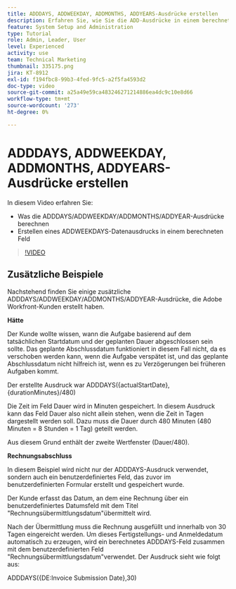 ```yaml
---
title: ADDDAYS, ADDWEEKDAY, ADDMONTHS, ADDYEARS-Ausdrücke erstellen
description: Erfahren Sie, wie Sie die ADD-Ausdrücke in einem berechneten Feld in Adobe verwenden und erstellen. [!DNL Workfront].
feature: System Setup and Administration
type: Tutorial
role: Admin, Leader, User
level: Experienced
activity: use
team: Technical Marketing
thumbnail: 335175.png
jira: KT-8912
exl-id: f194fbc8-99b3-4fed-9fc5-a2f5fa4593d2
doc-type: video
source-git-commit: a25a49e59ca483246271214886ea4dc9c10e8d66
workflow-type: tm+mt
source-wordcount: '273'
ht-degree: 0%

---
```


# ADDDAYS, ADDWEEKDAY, ADDMONTHS, ADDYEARS-Ausdrücke erstellen

In diesem Video erfahren Sie:

* Was die ADDDAYS/ADDWEEKDAY/ADDMONTHS/ADDYEAR-Ausdrücke berechnen
* Erstellen eines ADDWEEKDAYS-Datenausdrucks in einem berechneten Feld

>[!VIDEO](https://video.tv.adobe.com/v/335175/?quality=12&learn=on)

## Zusätzliche Beispiele

Nachstehend finden Sie einige zusätzliche ADDDAYS/ADDWEEKDAY/ADDMONTHS/ADDYEAR-Ausdrücke, die Adobe Workfront-Kunden erstellt haben.

**Hätte**

Der Kunde wollte wissen, wann die Aufgabe basierend auf dem tatsächlichen Startdatum und der geplanten Dauer abgeschlossen sein sollte. Das geplante Abschlussdatum funktioniert in diesem Fall nicht, da es verschoben werden kann, wenn die Aufgabe verspätet ist, und das geplante Abschlussdatum nicht hilfreich ist, wenn es zu Verzögerungen bei früheren Aufgaben kommt.

Der erstellte Ausdruck war ADDDAYS({actualStartDate},{durationMinutes}/480)

Die Zeit im Feld Dauer wird in Minuten gespeichert. In diesem Ausdruck kann das Feld Dauer also nicht allein stehen, wenn die Zeit in Tagen dargestellt werden soll. Dazu muss die Dauer durch 480 Minuten (480 Minuten = 8 Stunden = 1 Tag) geteilt werden.

Aus diesem Grund enthält der zweite Wertfenster (Dauer/480).


**Rechnungsabschluss**

In diesem Beispiel wird nicht nur der ADDDAYS-Ausdruck verwendet, sondern auch ein benutzerdefiniertes Feld, das zuvor im benutzerdefinierten Formular erstellt und gespeichert wurde.

Der Kunde erfasst das Datum, an dem eine Rechnung über ein benutzerdefiniertes Datumsfeld mit dem Titel &quot;Rechnungsübermittlungsdatum&quot;übermittelt wird.

Nach der Übermittlung muss die Rechnung ausgefüllt und innerhalb von 30 Tagen eingereicht werden. Um dieses Fertigstellungs- und Anmeldedatum automatisch zu erzeugen, wird ein berechnetes ADDDAYS-Feld zusammen mit dem benutzerdefinierten Feld &quot;Rechnungsübermittlungsdatum&quot;verwendet. Der Ausdruck sieht wie folgt aus:

ADDDAYS({DE:Invoice Submission Date},30)
